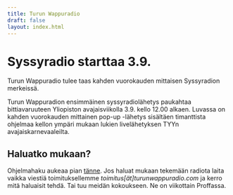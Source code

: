 ```yaml
---
title: Turun Wappuradio
draft: false
layout: index.html
---
```


# Syssyradio starttaa 3.9.

Turun Wappuradio tulee taas kahden vuorokauden mittaisen Syssyradion merkeissä.

Turun Wappuradion ensimmäinen syssyradiolähetys paukahtaa bittiavaruuteen Yliopiston avajaisviikolla 3.9. kello 12.00 alkaen. Luvassa on kahden vuorokauden mittainen pop-up -lähetys sisältäen timanttista ohjelmaa kellon ympäri mukaan lukien livelähetyksen TYYn avajaiskarnevaaleilta.

## Haluatko mukaan?

Ohjelmahaku aukeaa pian [tänne](/ohjelmahaku.html). Jos haluat mukaan tekemään radiota laita vaikka viestiä toimituksellemme *toimitus[ät]turunwappuradio.com* ja kerro mitä haluaisit tehdä. Tai tuu meidän kokoukseen. Ne on viikottain Proffassa.